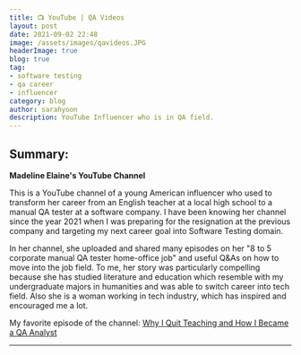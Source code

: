 ```yaml
---
title: 📺 YouTube | QA Videos 
layout: post
date: 2021-09-02 22:48
image: /assets/images/qavideos.JPG
headerImage: true
blog: true
tag:
- software testing
- qa career
- influencer
category: blog
author: sarahyoon
description: YouTube Influencer who is in QA field.
---
```


## Summary:

<strong>Madeline Elaine's YouTube Channel</strong>
    
This is a YouTube channel of a young American influencer who used to transform her career from an English teacher at a local high school to a manual QA tester at a software company.
I have been knowing her channel since the year 2021 when I was preparing for the resignation at the previous company and targeting my next career goal into Software Testing domain.


In her channel, she uploaded and shared many episodes on her "8 to 5 corporate manual QA tester home-office job" and useful Q&As on how to move into the job field.
To me, her story was particularly compelling because she has studied literature and education which resemble with my undergraduate majors in humanities and was able to switch career into tech field.
Also she is a woman working in tech industry, which has inspired and encouraged me a lot.

My favorite episode of the channel: 
[Why I Quit Teaching and How I Became a QA Analyst](https://youtu.be/9BqKZ_BRLVs)


---
